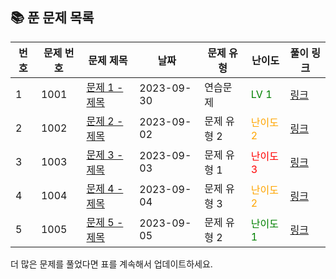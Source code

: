 ## 📚 **푼 문제 목록**

| 번호 | 문제 번호 | 문제 제목                            | 날짜       | 문제 유형        | 난이도        | 풀이 링크                                        |
| --- | ------- | ---------------------------------- | ---------- | -------------- | -------------- | ------------------------------------------------ |
| 1   | 1001    | [문제 1 - 제목]([problem_1_solution.ipynb](https://school.programmers.co.kr/learn/courses/30/lessons/155652)) | 2023-09-30 | 연습문제 | <span style="color: green;">LV 1</span> | [링크]([problem_1_solution.ipynb](https://github.com/jkh0515/Algorithm/blob/codespace-verbose-zebra-597rxj75w4q27474/ProgrammersFile/code/pg155652.cpp)) |
| 2   | 1002    | [문제 2 - 제목](problem_2_solution.ipynb) | 2023-09-02 | 문제 유형 2 | <span style="color: orange;">난이도 2</span> | [링크](problem_2_solution.ipynb) |
| 3   | 1003    | [문제 3 - 제목](problem_3_solution.ipynb) | 2023-09-03 | 문제 유형 1 | <span style="color: red;">난이도 3</span> | [링크](problem_3_solution.ipynb) |
| 4   | 1004    | [문제 4 - 제목](problem_4_solution.ipynb) | 2023-09-04 | 문제 유형 3 | <span style="color: orange;">난이도 2</span> | [링크](problem_4_solution.ipynb) |
| 5   | 1005    | [문제 5 - 제목](problem_5_solution.ipynb) | 2023-09-05 | 문제 유형 2 | <span style="color: green;">난이도 1</span> | [링크](problem_5_solution.ipynb) |

더 많은 문제를 풀었다면 표를 계속해서 업데이트하세요.
